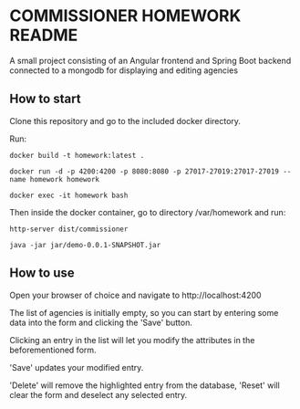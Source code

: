 # COMMISSIONER HOMEWORK README

A small project consisting of an Angular frontend and Spring Boot backend connected to a mongodb for displaying and editing agencies

## How to start
Clone this repository and go to the included docker directory.

Run:


```docker build -t homework:latest .```


```docker run -d -p 4200:4200 -p 8080:8080 -p 27017-27019:27017-27019 --name homework homework```


```docker exec -it homework bash```


Then inside the docker container, go to directory /var/homework and run:

```http-server dist/commissioner```


```java -jar jar/demo-0.0.1-SNAPSHOT.jar```


## How to use
Open your browser of choice and navigate to http://localhost:4200


The list of agencies is initially empty, so you can start by entering some data into the form and clicking the 'Save' button.


Clicking an entry in the list will let you modify the attributes in the beforementioned form.


'Save' updates your modified entry.


'Delete' will remove the highlighted entry from the database, 'Reset' will clear the form and deselect any selected entry.
